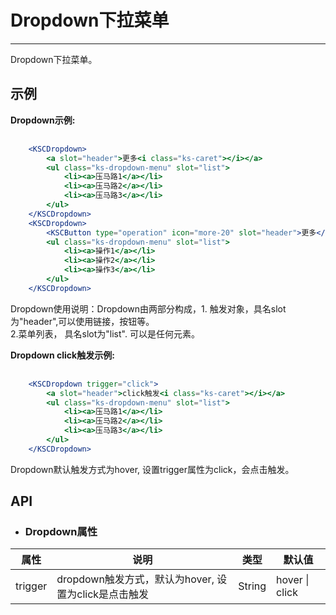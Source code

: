 # Dropdown下拉菜单
* * *
Dropdown下拉菜单。

## 示例
 **Dropdown示例:**
<div class='example' id="sample1" style="margin-bottom: 30px;"></div>

```jsx
    <KSCDropdown>
        <a slot="header">更多<i class="ks-caret"></i></a>
        <ul class="ks-dropdown-menu" slot="list">
            <li><a>压马路1</a></li>
            <li><a>压马路2</a></li>
            <li><a>压马路3</a></li>
        </ul>
    </KSCDropdown>
    <KSCDropdown>
        <KSCButton type="operation" icon="more-20" slot="header">更多</KSCButton>
        <ul class="ks-dropdown-menu" slot="list">
            <li><a>操作1</a></li>
            <li><a>操作2</a></li>
            <li><a>操作3</a></li>
        </ul>
    </KSCDropdown>
```
Dropdown使用说明：Dropdown由两部分构成，1. 触发对象，具名slot为"header",可以使用链接，按钮等。
<br/>2.菜单列表， 具名slot为"list". 可以是任何元素。

 **Dropdown click触发示例:**
<div class='example' id="sample2" style="margin-bottom: 30px;"></div>

```jsx
    <KSCDropdown trigger="click">
        <a slot="header">click触发<i class="ks-caret"></i></a>
        <ul class="ks-dropdown-menu" slot="list">
            <li><a>压马路1</a></li>
            <li><a>压马路2</a></li>
            <li><a>压马路3</a></li>
        </ul>
    </KSCDropdown>
```
Dropdown默认触发方式为hover, 设置trigger属性为click，会点击触发。

## API
* ### Dropdown属性
<table class="api-table">
    <thead>
        <tr>
            <th>属性</th>
            <th>说明</th>
            <th>类型</th>
            <th>默认值</th>
        </tr>
    </thead>
    <tbody>
        <tr>
            <td>trigger</td>
            <td>dropdown触发方式，默认为hover, 设置为click是点击触发</td>
            <td>String</td>
            <td>hover | click</td>
        </tr>
    </tbody>
</table>

